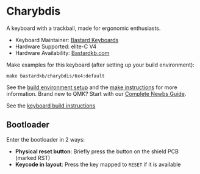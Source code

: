 # Charybdis 

A keyboard with a trackball, made for ergonomic enthusiasts.

* Keyboard Maintainer: [Bastard Keyboards](https://github.com/Bastardkb/)
* Hardware Supported: elite-C V4
* Hardware Availability: [Bastardkb.com](https://bastardkb.com/)

Make examples for this keyboard (after setting up your build environment):

    make bastardkb/charybdis/6x4:default
    

See the [build environment setup](https://docs.qmk.fm/#/getting_started_build_tools) and the [make instructions](https://docs.qmk.fm/#/getting_started_make_guide) for more information. Brand new to QMK? Start with our [Complete Newbs Guide](https://docs.qmk.fm/#/newbs).

See the [keyboard build instructions](http://docs.bastardkb.com/)

## Bootloader

Enter the bootloader in 2 ways:

* **Physical reset button**: Briefly press the button on the shield PCB (marked RST)
* **Keycode in layout**: Press the key mapped to `RESET` if it is available